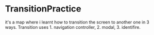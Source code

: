 # TransitionPractice
it's a map where i learnt how to transition the screen to another one in 3 ways. Transition uses 1. navigation controller, 2. modal, 3. identifire.
